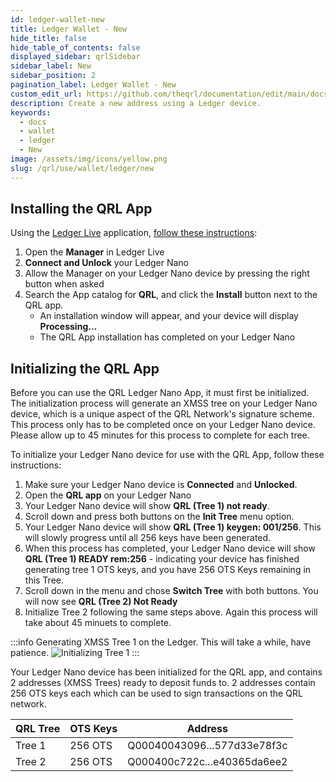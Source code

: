 ```yaml
---
id: ledger-wallet-new
title: Ledger Wallet - New
hide_title: false
hide_table_of_contents: false
displayed_sidebar: qrlSidebar
sidebar_label: New
sidebar_position: 2
pagination_label: Ledger Wallet - New
custom_edit_url: https://github.com/theqrl/documentation/edit/main/docs/Use/Wallet/Ledger/new-wallet.md
description: Create a new address using a Ledger device.
keywords:
  - docs
  - wallet
  - ledger
  - New
image: /assets/img/icons/yellow.png
slug: /qrl/use/wallet/ledger/new
---
```


## Installing the QRL App

Using the [Ledger Live](https://www.ledger.com/ledger-live) application, [follow these instructions](https://support.ledger.com/hc/en-us/articles/360019184453?support=true):

1. Open the **Manager** in Ledger Live
2. **Connect and Unlock** your Ledger Nano
3. Allow the Manager on your Ledger Nano device by pressing the right button when asked
4. Search the App catalog for **QRL**, and click the **Install** button next to the QRL app.
    - An installation window will appear, and your device will display **Processing...**
    - The QRL App installation has completed on your Ledger Nano

## Initializing the QRL App

Before you can use the QRL Ledger Nano App, it must first be initialized. The initialization process will generate an XMSS tree on your Ledger Nano device, which is a unique aspect of the QRL Network's signature scheme. This process only has to be completed once on your Ledger Nano device. Please allow up to 45 minutes for this process to complete for each tree. 

To initialize your Ledger Nano device for use with the QRL App, follow these instructions:

1. Make sure your Ledger Nano device is **Connected** and **Unlocked**.
2. Open the **QRL app** on your Ledger Nano
3. Your Ledger Nano device will show **QRL (Tree 1) not ready**. 
4. Scroll down and press both buttons on the **Init Tree** menu option.
5. Your Ledger Nano device will show **QRL (Tree 1) keygen: 001/256**. This will slowly progress until all 256 keys have been generated.
6. When this process has completed, your Ledger Nano device will show **QRL (Tree 1) READY rem:256** - indicating your device has finished generating tree 1 OTS keys, and you have 256 OTS Keys remaining in this Tree.
7. Scroll down in the menu and chose **Switch Tree** with both buttons. You will now see **QRL (Tree 2) Not Ready**
8. Initialize Tree 2 following the same steps above. Again this process will take about 45 minuets to complete.

:::info
Generating XMSS Tree 1 on the Ledger. This will take a while, have patience. ![Initializing Tree 1](assets/init-crop1.gif) 
:::

Your Ledger Nano device has been initialized for the QRL app, and contains 2 addresses (XMSS Trees) ready to deposit funds to. 2 addresses contain 256 OTS keys each which can be used to sign transactions on the QRL network.


| QRL Tree | OTS Keys | Address |
|-----|-----|-----| 
| Tree 1 | 256 OTS | Q00040043096...577d33e78f3c |
| Tree 2 | 256 OTS | Q000400c722c...e40365da6ee2 |

